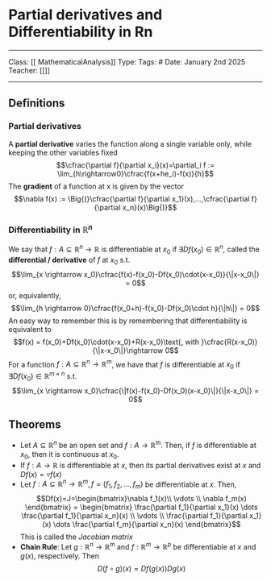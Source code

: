 # Partial derivatives and Differentiability in Rn
___
Class: [[ MathematicalAnalysis]]
Type: 
Tags: # 
Date: January 2nd 2025
Teacher: [[]]
___
## Definitions
### Partial derivatives 
A **partial derivative** varies the function along a single variable only, while keeping the other variables fixed 
$$\cfrac{\partial f}{\partial x_i}(x)=\partial_i f := \lim_{h\rightarrow0}\cfrac{f(x+he_i)-f(x)}{h}$$
The **gradient** of a function at x is given by the vector $$\nabla f(x) := \Big{(}\cfrac{\partial f}{\partial x_1}(x),...,\cfrac{\partial f}{\partial x_n}(x)\Big{)}$$
### Differentiability in $\mathbb{R}^n$
We say that $f:A\subseteq\mathbb{R}^n\rightarrow\mathbb{R}$ is differentiable at $x_0$ if $\exists Df(x_0)\in \mathbb{R}^n$, called the **differential / derivative** of $f$ at $x_0$ s.t. $$\lim_{x \rightarrow x_0}\cfrac{f(x)-f(x_0)-Df(x_0)\cdot(x-x_0)}{\|x-x_0\|} = 0$$ or, equivalently, $$\lim_{h \rightarrow 0}\cfrac{f(x_0+h)-f(x_0)-Df(x_0)\cdot h}{\|h\|} = 0$$
An easy way to remember this is by remembering that differentiability is equivalent to $$f(x) = f(x_0)+Df(x_0)\cdot(x-x_0)+R(x-x_0)\text{, with }\cfrac{R(x-x_0)}{\|x-x_0\|}\rightarrow 0$$
For a function $f : A \subseteq\mathbb{R}^n \rightarrow \mathbb{R}^m$, we have that $f$ is differentiable at $x_0$ if $\exists Df(x_0) \in \mathbb{R}^{m\times n}$ s.t. $$\lim_{x \rightarrow x_0}\cfrac{\|f(x)-f(x_0)-Df(x_0)(x-x_0)\|}{\|x-x_0\|} = 0$$
## Theorems 
- Let $A \subseteq \mathbb{R}^n$ be an open set and $f : A \rightarrow \mathbb{R}^m$. Then, if $f$ is differentiable at $x_0$, then it is continuous at $x_0$.
- If $f:A\rightarrow \mathbb{R}$ is differentiable at $x$, then its partial derivatives exist at $x$ and $Df(x)=\triangledown f(x)$ 
- Let $f:A \subseteq \mathbb{R}^n \rightarrow \mathbb{R}^m, f = (f_1, f_2,...,f_m)$ be differentiable at $x$. Then, $$Df(x)=J=\begin{bmatrix}\nabla f_1(x)\\ \vdots \\ \nabla f_m(x) \end{bmatrix} = \begin{bmatrix} \frac{\partial f_1}{\partial x_1}(x) \dots \frac{\partial f_1}{\partial x_n}(x) \\ \vdots \\ \frac{\partial f_1}{\partial x_1}(x) \dots \frac{\partial f_m}{\partial x_n}(x) \end{bmatrix}$$ This is called the *Jacobian matrix*
- **Chain Rule**: Let $g : \mathbb{R}^n \rightarrow \mathbb{R}^m$ and $f : \mathbb{R}^m \rightarrow \mathbb{R}^p$ be differentiable at $x$ and $g(x)$, respectively. Then $$D(f \circ g)(x) = Df(g(x))Dg(x)$$